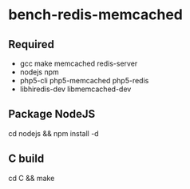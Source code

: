 bench-redis-memcached
=====================

Required
--------

* gcc make memcached redis-server
* nodejs npm
* php5-cli php5-memcached php5-redis
* libhiredis-dev libmemcached-dev

Package NodeJS
--------------

 cd nodejs && npm install -d

C build
-------

 cd C && make
